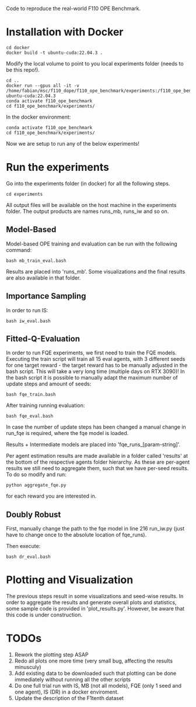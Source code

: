 Code to reproduce the real-world F110 OPE Benchmark.
# Installation with Docker

```
cd docker
docker build -t ubuntu-cuda:22.04.3 .
```


Modify the local volume to point to you local experiments folder (needs to be this repo!).
```
cd ..
docker run --gpus all -it -v /home/fabian/msc/f110_dope/f110_ope_benchmark/experiments:/f110_ope_benchmark/experiments ubuntu-cuda:22.04.3
conda activate f110_ope_benchmark
cd f110_ope_benchmark/experiments/
```

In the docker environment:
```
conda activate f110_ope_benchmark
cd f110_ope_benchmark/experiments/
```
Now we are setup to run any of the below experiments!

# Run the experiments
Go into the experiments folder (in docker) for all the following steps.

```
cd experiments
```

All output files will be available on the host machine in the experiments folder.
The output products are names runs_mb, runs_iw and so on.

## Model-Based

Model-based OPE training and evaluation can be run with the following command:

```
bash mb_train_eval.bash
```

Results are placed into 'runs_mb'. Some visualizations and the final results are also available in that folder.

## Importance Sampling

In order to run IS:

```
bash iw_eval.bash
```

## Fitted-Q-Evaluation

In order to run FQE experiments, we first need to train the FQE models.
Executing the train script will train all 15 eval agents, with 3 different seeds for one target reward - the target reward has to be manually adjusted in the bash script.
This will take a very long time  (multiple days on RTX 3090)! In the bash script it is possible to manually adapt the maximum number of update steps and amount of seeds:

```
bash fqe_train.bash
```

After training running evaluation:

```
bash fqe_eval.bash
```

In case the number of update steps has been changed a manual change in run_fqe is required, where the fqe model is loaded.

Results + Intermediate models are placed into 'fqe_runs_\[param-string\]'.

Per agent estimation results are made available in a folder called 'results' at the bottom of the respective agents folder hierarchy.
As these are per-agent results we still need to aggregate them, such that we have per-seed results. To do so modify and run:

```
python aggregate_fqe.py
```

for each reward you are interested in.

## Doubly Robust

First, manually change the path to the fqe model in line 216 run_iw.py (just have to change once to the absolute location of fqe_runs).

Then execute:

```
bash dr_eval.bash
```


# Plotting and Visualization

The previous steps result in some visualizations and seed-wise results. In order to aggregate the results and generate overall plots and statistics, some sample code is provided in 'plot_results.py'. However, be aware that this code is under construction.

# TODOs
1) Rework the plotting step ASAP
3) Redo all plots one more time (very small bug, affecting the results minusculy)
6) Add existing data to be downloaded such that plotting can be done immediately without running all the other scripts
7) Do one full trial run with IS, MB (not all models), FQE (only 1 seed and one agent), IS (DR) in a docker enviroment.
9) Update the description of the F1tenth dataset
